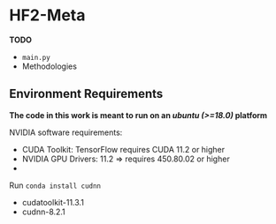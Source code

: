 # HF2-Meta

**TODO**
- `main.py`
- Methodologies

## Environment Requirements

**The code in this work is meant to run on an *ubuntu (>=18.0)* platform**

NVIDIA software requirements:
- CUDA Toolkit: TensorFlow requires CUDA 11.2 or higher
- NVIDIA GPU Drivers: 11.2 => requires 450.80.02 or higher
- 

Run `conda install cudnn`
- cudatoolkit-11.3.1
- cudnn-8.2.1
